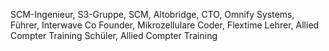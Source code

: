 SCM-Ingenieur, S3-Gruppe,
SCM, Altobridge,
CTO, Omnify Systems,
Führer, Interwave
Co Founder,  Mikrozellulare
Coder, Flextime
Lehrer, Allied Compter Training
Schüler, Allied Compter Training

